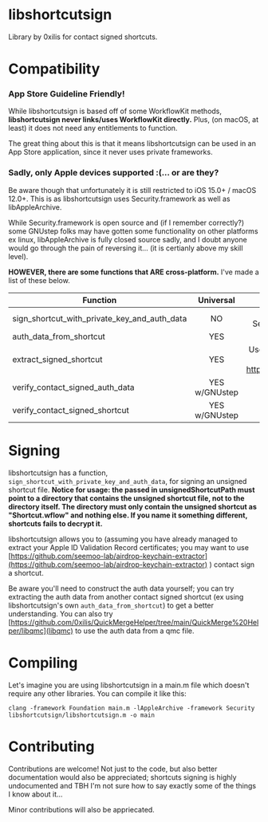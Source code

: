 # libshortcutsign

Library by 0xilis for contact signed shortcuts.

# Compatibility

### App Store Guideline Friendly!
While libshortcutsign is based off of some WorkflowKit methods, **libshortcutsign never links/uses WorkflowKit directly.** Plus, (on macOS, at least) it does not need any entitlements to function.

The great thing about this is that it means libshortcutsign can be used in an App Store application, since it never uses private frameworks.

### Sadly, only Apple devices supported :(... or are they?
Be aware though that unfortunately it is still restricted to iOS 15.0+ / macOS 12.0+. This is as libshortcutsign uses Security.framework as well as libAppleArchive.

While Security.framework is open source and (if I remember correctly?) some GNUstep folks may have gotten some functionality on other platforms ex linux, libAppleArchive is fully closed source sadly, and I doubt anyone would go through the pain of reversing it... (it is certianly above my skill level).

**HOWEVER, there are some functions that ARE cross-platform.** I've made a list of these below.

| Function     | Universal | Notes |
|--------------|:---------:|-----------:|
| sign_shortcut_with_private_key_and_auth_data | NO | libAppleArchive & Security.framework needed |
| auth_data_from_shortcut | YES | No issues! |
| extract_signed_shortcut | YES | Uses libcompression but just replace it with https://github.com/lzfse/lzfse |
| verify_contact_signed_auth_data | YES w/GNUstep | Security.framework use |
| verify_contact_signed_shortcut | YES w/GNUstep | Security.framework use |

# Signing
libshortcutsign has a function, `sign_shortcut_with_private_key_and_auth_data`, for signing an unsigned shortcut file. **Notice for usage: the passed in unsignedShortcutPath must point to a directory that contains the unsigned shortcut file, not to the directory itself. The directory must only contain the unsigned shortcut as "Shortcut.wflow" and nothing else. If you name it something different, shortcuts fails to decrypt it.**

libshortcutsign allows you to (assuming you have already managed to extract your Apple ID Validation Record certificates; you may want to use [https://github.com/seemoo-lab/airdrop-keychain-extractor](https://github.com/seemoo-lab/airdrop-keychain-extractor) ) contact sign a shortcut.

Be aware you'll need to construct the auth data yourself; you can try extracting the auth data from another contact signed shortcut (ex using libshortcutsign's own `auth_data_from_shortcut`) to get a better understanding. You can also try [https://github.com/0xilis/QuickMergeHelper/tree/main/QuickMerge%20Helper/libqmc](libqmc) to use the auth data from a qmc file.

# Compiling

Let's imagine you are using libshortcutsign in a main.m file which doesn't require any other libraries. You can compile it like this:

`clang -framework Foundation main.m -lAppleArchive -framework Security libshortcutsign/libshortcutsign.m -o main`

# Contributing

Contributions are welcome! Not just to the code, but also better documentation would also be appreciated; shortcuts signing is highly undocumented and TBH I'm not sure how to say exactly some of the things I know about it...

Minor contributions will also be appriecated.

